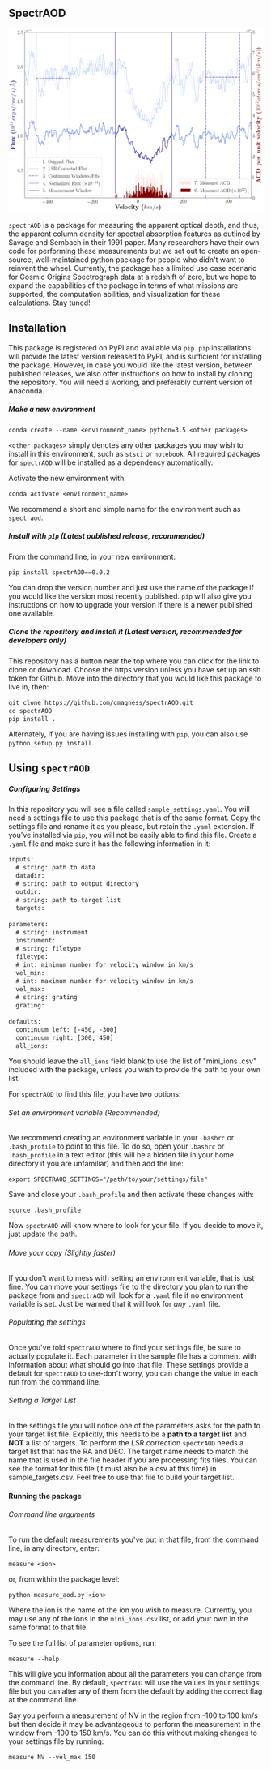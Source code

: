 SpectrAOD
------------
![spectraod_technique](spectraod_ddrf_final.png)

`spectrAOD` is a package for measuring the apparent optical depth, and thus,
 the apparent column density for spectral absorption features as outlined by
 Savage and Sembach in their 1991 paper. Many researchers have their own 
 code for performing these measurements but we set out to create an 
 open-source, well-maintained python package for people who didn't want to 
 reinvent the wheel. Currently, the package has a limited use case scenario 
 for Cosmic Origins Spectrograph data at a redshift of zero, but we hope to 
 expand the capabilities of the package in terms of what missions are 
 supported, the computation abilities, and visualization for these 
 calculations. Stay tuned!

Installation
------------

This package is registered on PyPI and available via `pip`. `pip` 
installations will provide the latest version released to PyPI, and is 
sufficient for installing the package. However, in case you would like the 
latest version, between published releases, we also offer 
instructions on how to install by cloning the repository. You will need a 
working, and preferably current version of Anaconda.

##### Make a new environment
```
conda create --name <environment_name> python=3.5 <other packages>
```
`<other packages>` simply denotes any other packages you may wish to install
 in this environment, such as `stsci` or `notebook`. All required packages 
 for `spectrAOD` will be installed as a dependency automatically.
 
Activate the new environment with:
```
conda activate <environment_name>
```
We recommend a short and simple name for the environment such as `spectraod`.

##### Install with `pip` (Latest published release, recommended)

From the command line, in your new environment:
```
pip install spectrAOD==0.0.2
```

You can drop the version number and just use the name of the package if you 
would like the version most recently published. `pip` will also give you 
instructions on how to upgrade your version if there is a newer published 
one available.

##### Clone the repository and install it (Latest version, recommended for developers only)

This repository has a button near the top where you can click for the link 
to clone or download. Choose the https version unless you have set up an ssh
token for Github. 
Move into the directory that you would like this package to live in, then:
```
git clone https://github.com/cmagness/spectrAOD.git
cd spectrAOD
pip install .
```
Alternately, if you are having issues installing with `pip`, you can also 
use `python setup.py install`.

Using `spectrAOD`
-----------------

##### Configuring Settings

In this repository you will see a file called `sample_settings.yaml`. You 
will need a settings file to use this package that is of the same format. 
Copy the settings file and rename it as you please, but retain the `.yaml` 
extension. If you've installed via `pip`, you will not be easily able to find this file. Create a `.yaml` file 
and make sure it has the following information in it:

```
inputs:
  # string: path to data
  datadir:
  # string: path to output directory
  outdir:
  # string: path to target list
  targets:

parameters:
  # string: instrument
  instrument:
  # string: filetype
  filetype:
  # int: minimum number for velocity window in km/s
  vel_min:
  # int: maximum number for velocity window in km/s
  vel_max:
  # string: grating
  grating:

defaults:
  continuum_left: [-450, -300]
  continuum_right: [300, 450]
  all_ions: 
```
You should leave the `all_ions` field blank to use the list of "mini_ions
.csv" included with the package, unless you wish to provide the path to your
 own list.

For `spectrAOD` to find this file, you have two options:

###### Set an environment variable (Recommended)

We recommend creating an environment variable in your `.bashrc` or `
.bash_profile` to point to this file. To do so, open your `.bashrc` or `
.bash_profile` in a text editor (this will be a hidden file in your home 
directory if you are unfamiliar) and then add the line:
```
export SPECTRAOD_SETTINGS="/path/to/your/settings/file"
```
Save and close your `.bash_profile` and then activate these changes with:
```
source .bash_profile
```
Now `spectrAOD` will know where to look for your file. If you decide to move
it, just update the path.
 
###### Move your copy (Slightly faster)

If you don't want to mess with setting an environment variable, that is just
 fine. You can move your settings file to the directory you plan to run the 
 package from and `spectrAOD` will look for a `.yaml` file if no environment
  variable is set. Just be warned that it will look for _any_ `.yaml` file.
   
###### Populating the settings

Once you've told `spectrAOD` where to find your settings file, be sure to 
actually populate it. Each parameter in the sample file has a comment with 
information about what should go into that file. These settings provide 
a default for `spectrAOD` to use-don't worry, you can change the value in each 
run from the command line.

###### Setting a Target List

In the settings file you will notice one of the parameters asks for the path
to your target list file. Explicitly, this needs to be a **path to a target 
list** and **NOT** a list of targets. To perform the LSR correction `spectrAOD` 
needs a target list that has the RA and DEC. The target name needs to match
the name that is used in the file header if you are processing fits files. You
can see the format for this file (it must also be a csv at this time) in 
sample_targets.csv. Feel free to use that file to build your target list.

#### Running the package 

###### Command line arguments

To run the default measurements you've put in that file, from the command 
line, in any directory, enter:
```
measure <ion>
```
or, from within the package level:
```
python measure_aod.py <ion>
```

Where the ion is the name of the ion you wish to measure. Currently, you may
 use any of the ions in the `mini_ions.csv` list, or add your own in the 
 same format to that file.
 
To see the full list of parameter options, run:
```
measure --help
```

This will give you information about all the parameters you can change from 
the command line. By default, `spectrAOD` will use the values in your 
settings file but you can alter any of them from the default by adding the 
correct flag at the command line.

Say you perform a measurement of NV in the region from -100 to 100 km/s but 
then decide it may be advantageous to perform the measurement in the window 
from -100 to 150 km/s. You can do this without making changes to your 
settings file by running:
```
measure NV --vel_max 150
```

<!---

Contributing Code, Documentation, or Feedback
---------------------------------------------


3rd Party Libraries this package requires
-----------------------------------------


License
-------

---> 